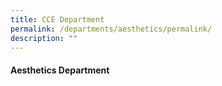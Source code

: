 ```yaml
---
title: CCE Department
permalink: /departments/aesthetics/permalink/
description: ""
---
```


#### Aesthetics Department





